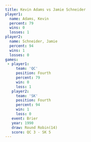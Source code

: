 ```yaml
---
title: Kevin Adams vs Jamie Schneider
player1:                
  name: Adams, Kevin    
  percent: 79           
  wins: 0               
  losses: 1             
player2:                
  name: Schneider, Jamie
  percent: 94           
  wins: 1               
  losses: 0             
games:
 - player1:          
     team: 'QC'      
     position: Fourth
     percent: 79     
     win: 0          
     loss: 1         
   player2:          
     team: 'SK'      
     position: Fourth
     percent: 94     
     win: 1          
     loss: 0         
   event: Brier         
   year: 1990           
   draw: Round Robin(14)
   score: QC 3 - SK 5   
---
```


